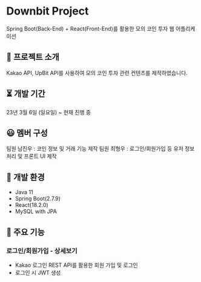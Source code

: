 # Downbit Project
Spring Boot(Back-End) + React(Front-End)를 활용한 모의 코인 투자 웹 어플리케이션

## :floppy_disk: 프로젝트 소개
Kakao API, UpBit API를 사용하여 모의 코인 투자 관련 컨텐츠를 제작하였습니다.

## :hourglass_flowing_sand: 개발 기간
23년 3월 6일 (일요일) ~ 현재 진행 중

## :smiley: 멤버 구성
팀원 남진우 : 코인 정보 및 거래 기능 제작  팀원 최형우 : 로그인/회원가입 등 유저 정보 처리 및 프론트 UI 제작

## :wrench: 개발 환경
- Java 11
- Spring Boot(2.7.9)
- React(18.2.0)
- MySQL with JPA

## :paperclip: 주요 기능
### 로그인/회원가입 - 상세보기
- Kakao 로그인 REST API를 활용한 회원 가입 및 로그인
- 로그인 시 JWT 생성
